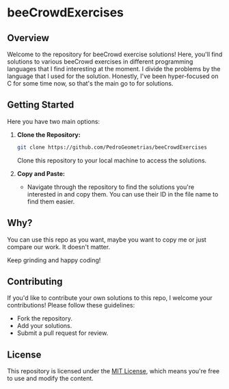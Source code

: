 # beeCrowdExercises

## Overview
Welcome to the repository for beeCrowd exercise solutions! Here, you'll find solutions to various beeCrowd exercises in different programming languages that I find interesting at the moment. I divide the problems by the language that I used for the solution. Honestly, I've been hyper-focused on C for some time now, so that's the main go to for solutions.

## Getting Started

Here you have two main options:

1. **Clone the Repository:**
    ```bash
    git clone https://github.com/PedroGeometrias/beeCrowdExercises
    ```
    Clone this repository to your local machine to access the solutions.

2. **Copy and Paste:**
   - Navigate through the repository to find the solutions you're interested in and copy them. You can use their ID in the file name to find them easier.

## Why?
You can use this repo as you want, maybe you want to copy me or just compare our work. It doesn't matter.

Keep grinding and happy coding!

## Contributing
If you'd like to contribute your own solutions to this repo, I welcome your contributions! Please follow these guidelines:
- Fork the repository.
- Add your solutions.
- Submit a pull request for review.

## License
This repository is licensed under the [MIT License](https://mit-license.org/), which means you're free to use and modify the content.

